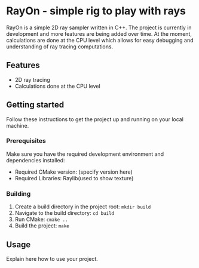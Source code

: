 # RayOn - simple rig to play with rays

RayOn is a simple 2D ray sampler written in C++. The project is currently in development and more features are being added over time. At the moment, calculations are done at the CPU level which allows for easy debugging and understanding of ray tracing computations.

## Features

- 2D ray tracing
- Calculations done at the CPU level

## Getting started

Follow these instructions to get the project up and running on your local machine.

### Prerequisites

Make sure you have the required development environment and dependencies installed:

- Required CMake version: (specify version here)
- Required Libraries: Raylib(used to show texture)

### Building

1. Create a build directory in the project root: `mkdir build`
2. Navigate to the build directory: `cd build`
3. Run CMake: `cmake ..`
4. Build the project: `make`

## Usage

Explain here how to use your project.